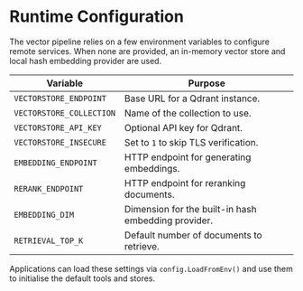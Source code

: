 # Runtime Configuration

The vector pipeline relies on a few environment variables to configure remote services. When none are provided, an in-memory vector store and local hash embedding provider are used.

| Variable | Purpose |
| --- | --- |
| `VECTORSTORE_ENDPOINT` | Base URL for a Qdrant instance. |
| `VECTORSTORE_COLLECTION` | Name of the collection to use. |
| `VECTORSTORE_API_KEY` | Optional API key for Qdrant. |
| `VECTORSTORE_INSECURE` | Set to `1` to skip TLS verification. |
| `EMBEDDING_ENDPOINT` | HTTP endpoint for generating embeddings. |
| `RERANK_ENDPOINT` | HTTP endpoint for reranking documents. |
| `EMBEDDING_DIM` | Dimension for the built-in hash embedding provider. |
| `RETRIEVAL_TOP_K` | Default number of documents to retrieve. |

Applications can load these settings via `config.LoadFromEnv()` and use them to initialise the default tools and stores.
